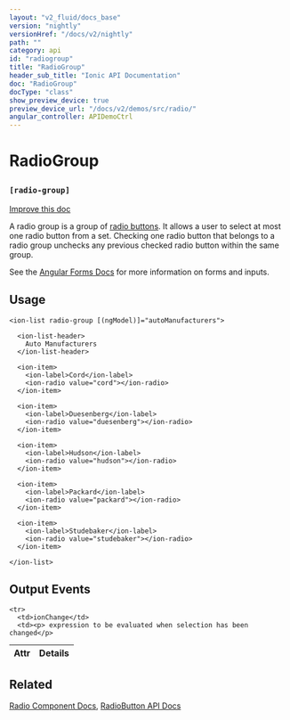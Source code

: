 ```yaml
---
layout: "v2_fluid/docs_base"
version: "nightly"
versionHref: "/docs/v2/nightly"
path: ""
category: api
id: "radiogroup"
title: "RadioGroup"
header_sub_title: "Ionic API Documentation"
doc: "RadioGroup"
docType: "class"
show_preview_device: true
preview_device_url: "/docs/v2/demos/src/radio/"
angular_controller: APIDemoCtrl 
---
```










<h1 class="api-title">
<a class="anchor" name="radio-group" href="#radio-group"></a>

RadioGroup
<h3><code>[radio-group]</code></h3>






</h1>

<a class="improve-v2-docs" href="http://github.com/driftyco/ionic/edit/master//src/components/radio/radio-group.ts#L11">
Improve this doc
</a>






<p>A radio group is a group of <a href="../RadioButton">radio buttons</a>. It allows
a user to select at most one radio button from a set. Checking one radio
button that belongs to a radio group unchecks any previous checked
radio button within the same group.</p>
<p>See the <a href="https://angular.io/docs/ts/latest/guide/forms.html">Angular Forms Docs</a>
for more information on forms and inputs.</p>




<!-- @usage tag -->

<h2><a class="anchor" name="usage" href="#usage"></a>Usage</h2>

<pre><code class="lang-html">&lt;ion-list radio-group [(ngModel)]=&quot;autoManufacturers&quot;&gt;

  &lt;ion-list-header&gt;
    Auto Manufacturers
  &lt;/ion-list-header&gt;

  &lt;ion-item&gt;
    &lt;ion-label&gt;Cord&lt;/ion-label&gt;
    &lt;ion-radio value=&quot;cord&quot;&gt;&lt;/ion-radio&gt;
  &lt;/ion-item&gt;

  &lt;ion-item&gt;
    &lt;ion-label&gt;Duesenberg&lt;/ion-label&gt;
    &lt;ion-radio value=&quot;duesenberg&quot;&gt;&lt;/ion-radio&gt;
  &lt;/ion-item&gt;

  &lt;ion-item&gt;
    &lt;ion-label&gt;Hudson&lt;/ion-label&gt;
    &lt;ion-radio value=&quot;hudson&quot;&gt;&lt;/ion-radio&gt;
  &lt;/ion-item&gt;

  &lt;ion-item&gt;
    &lt;ion-label&gt;Packard&lt;/ion-label&gt;
    &lt;ion-radio value=&quot;packard&quot;&gt;&lt;/ion-radio&gt;
  &lt;/ion-item&gt;

  &lt;ion-item&gt;
    &lt;ion-label&gt;Studebaker&lt;/ion-label&gt;
    &lt;ion-radio value=&quot;studebaker&quot;&gt;&lt;/ion-radio&gt;
  &lt;/ion-item&gt;

&lt;/ion-list&gt;
</code></pre>




<!-- @property tags -->



<!-- instance methods on the class -->
<!-- output events on the class -->
<h2><a class="anchor" name="output-events" href="#output-events"></a>Output Events</h2>
<table class="table param-table" style="margin:0;">
  <thead>
    <tr>
      <th>Attr</th>
      <th>Details</th>
    </tr>
  </thead>
  <tbody>
    
    <tr>
      <td>ionChange</td>
      <td><p> expression to be evaluated when selection has been changed</p>
</td>
    </tr>
    
  </tbody>
</table>




<!-- related link -->

<h2><a class="anchor" name="related" href="#related"></a>Related</h2>

<a href='/docs/v2/components#radio'>Radio Component Docs</a>,
<a href='../RadioButton'>RadioButton API Docs</a><!-- end content block -->


<!-- end body block -->

